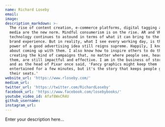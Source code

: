 ```yaml
---
name: Richard Loseby
email:
image:
description_markdown: >-
  The rise of content creation, e-commerce platforms, digital tagging and social
  media are the new norm. Mindful consumerism is on the rise. AR and VR
  technology continues to astound in terms of what it can bring to the retail or
  brand experience. But in reality, what I see every working day, is that the
  power of a good advertising idea still reigns supreme. Happily, I know a bit
  about coming up with them. I also know how to inspire others to do the same -
  creating the kind of campaigns that, no matter where people see, hear or touch
  them, are still impactful and effective. I am in the business of storytelling,
  and as the head of Pixar once said, 'Fancy graphics might keep them
  entertained for a few minutes, but it's the story that keeps people glued to
  their seats.'
website_url: 'https://www.rloseby.com/'
medium_url:
twitter_url: 'https://twitter.com/RichardLoseby'
facebook_url: 'https://www.facebook.com/losebybooks/'
youtube_video_id: Afaf8WxCR4U
github_username:
instagram_url:
---
```


Enter your description here...
